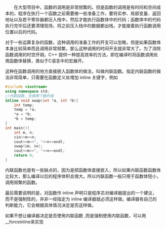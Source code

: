 &emsp;&emsp;在大型项目中，函数的调用是非常频繁的。但是函数的调用是有时间和空间成本的，程序在执行一个函数之前需要做一些准备工作，要将实参、局部变量、返回地址以及若干寄存器都压入栈中，然后才能执行函数体中的代码；函数体中的代码执行完毕后还要清理现场，将之前压入栈中的数据都出栈，才能接着执行函数调用位置以后的代码。

对于一些运算复杂的函数，这种调用的准备工作的开支可以忽略，但是如果函数体本身比较简单而且调用非常频繁，那么这种调用的时间开支就非常大了。为了消除函数调用的时空开销，C++ 提供一种提高效率的方法，即在编译时将函数调用处用函数体替换，类似于C语言中的宏展开。

这种在函数调用的地方直接嵌入函数体的做法，叫做内联函数。指定内联函数的做法非常简单，只需要在函数定义处增加 inline 关键字，例如

```cpp
#include <iostream>
using namespace std;
//内联函数，交换两个数的值
inline void swap(int *a, int *b){
    int temp;
    temp = *a;
    *a = *b;
    *b = temp;
}
int main(){
    int m, n;
    cin>>m>>n;
    cout<<m<<", "<<n<<endl;
    swap(&m, &n);
    cout<<m<<", "<<n<<endl;
    return 0;
}
```

内联函数也是有一些缺点的，因为是把函数体直接嵌入，所以如果内联函数函数体比较大，那么编译以后的程序体积会很大。所以内联函数一般只用于函数体短小，调用频繁的函数。

最后需要说明的是，对函数作 inline 声明只是程序员对编译器提出的一个建议，而不是强制性的，并非一经指定为 inline 编译器就必须这样做。编译器有自己的判断能力，它会根据具体情况决定是否这样做。

如果不想让编译器决定是否使用内联函数 ,而是强制使用内联函数，可以用__forceinline来实现



